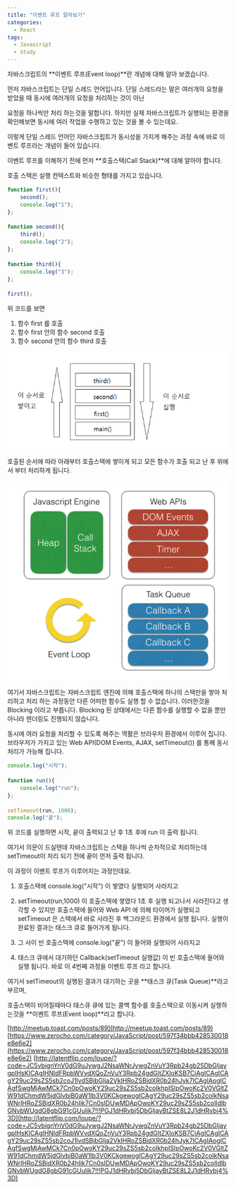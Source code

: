```yaml
---
title: "이벤트 루프 알아보기"
categories:
  - React
tags:
  - Javascript
  - Study
---
```


자바스크립트의 **이벤트 루프(Event loop)**란 개념에 대해 알아 보겠습니다. 

먼저 자바스크립트는 단일 스레드 언어입니다. 단일 스레드라는 말은 여러개의 요청을 받았을 때 동시에 여러개의 요청을 처리하는 것이 아닌

요청을 하나씩만 처리 하는것을 말합니다. 하지만 실제 자바스크립트가 실행되는 환경을 확인해보면 동시에 여러 작업을 수행하고 있는 것을 볼 수 있는데요. 

이렇게 단일 스레드 언어인 자바스크립트가 동시성을 가지게 해주는 과정 속에 바로 이벤트 루프라는 개념이 들어 있습니다.

이벤트 루프를 이해하기 전에 먼저 **호출스택(Call Stack)**에 대해 알아야 합니다. 

호출 스택은 실행 컨텍스트와 비슷한 형태를 가지고 있습니다. 

```javascript
function first(){
    second();
    console.log("1");
};

function second(){
    third();
    console.log("2");
};

function third(){
    console.log("3");
};

first();
```

위 코드를 보면 

1. 함수 first 를 호출 
2. 함수 first 안의 함수 second 호출
3. 함수 second 안의 함수 third 호출

![이벤트 루프1](/assets/images/eventloop_img01.png)

호출된 순서에 따라 아래부터 호출스택에 쌓이게 되고 모든 함수가 호출 되고 난 후 위에서 부터 처리하게 됩니다.  

![이벤트 루프2](/assets/images/eventloop_img02.png)

여기서 자바스크립트는 자바스크립트 엔진에 의해 호출스택에 하나의 스택만을 쌓아 처리하고 처리 하는 과정동안 다른 어떠한 함수도 실행 할 수 없습니다. 이러한것을 Blocking 이라고 부릅니다. Blocking 된 상태에서는 다른 함수를 실행할 수 없을 뿐만 아니라 렌더링도 진행되지 않습니다. 

동시에 여러 요청을 처리할 수 있도록 해주는 역활은 브라우저 환경에서 이루어 집니다. 브라우저가 가지고 있는 Web API(DOM Events, AJAX, setTimeout()) 를 통해 동시 처리가 가능해 집니다. 

```javascript
console.log("시작");

function run(){
    console.log("run");
};

setTimeout(run, 1000);
console.log("끝");
```

위 코드를 실행하면 시작, 끝이 출력되고 난 후 1초 후에 run 이 출력 됩니다. 

여기서 의문이 드실텐데 자바스크립트는 스택을 하나씩 순차적으로 처리하는데 setTimeout이 처리 되기 전에 끝이 먼저 출력 됩니다.

이 과정이 이벤트 루프가 이루어지는 과정인데요.

1. 호출스택에 console.log("시작") 이 쌓였다 실행되어 사라지고 

2. setTimeout(run,1000) 이 호출스택에 쌓였다 1초 후 실행 되고나서 사라진다고 생각할 수 있지만 호출스택에 들어와 Web API 에 의해 타이머가 실행되고 setTimeout 은 스택에서 바로 사라진 후 백그라운드 환경에서 실행 됩니다. 실행이 완료된 결과는 태스크 큐로 들어가게 됩니다. 

3. 그 사이 빈 호출스택에 console.log("끝") 이 들어와 실행되어 사라지고 

4. 태스크 큐에서 대기하던 Callback(setTimeout 실행값) 이 빈 호출스택에 들어와 실행 됩니다. 바로 이 4번째 과정을 이벤트 루프 라고 합니다. 

여기서 setTimeout의 실행된 결과가 대기하는 곳을 **태스크 큐(Task Queue)**라고 부르며, 

호출스택이 비어질때마다 태스큐 큐에 있는 콜백 함수를 호출스택으로 이동시켜 실행하는것을 **이벤트 루프(Event loop)**라고 합니다.

[http://meetup.toast.com/posts/89](http://meetup.toast.com/posts/89)
[https://www.zerocho.com/category/JavaScript/post/597f34bbb428530018e8e6e2](https://www.zerocho.com/category/JavaScript/post/597f34bbb428530018e8e6e2)
[http://latentflip.com/loupe/?code=JC5vbignYnV0dG9uJywgJ2NsaWNrJywgZnVuY3Rpb24gb25DbGljaygpIHsKICAgIHNldFRpbWVvdXQoZnVuY3Rpb24gdGltZXIoKSB7CiAgICAgICAgY29uc29sZS5sb2coJ1lvdSBjbGlja2VkIHRoZSBidXR0b24hJyk7ICAgIAogICAgfSwgMjAwMCk7Cn0pOwoKY29uc29sZS5sb2coIkhpISIpOwoKc2V0VGltZW91dChmdW5jdGlvbiB0aW1lb3V0KCkgewogICAgY29uc29sZS5sb2coIkNsaWNrIHRoZSBidXR0b24hIik7Cn0sIDUwMDApOwoKY29uc29sZS5sb2coIldlbGNvbWUgdG8gbG91cGUuIik7!!!PGJ1dHRvbj5DbGljayBtZSE8L2J1dHRvbj4%3D](http://latentflip.com/loupe/?code=JC5vbignYnV0dG9uJywgJ2NsaWNrJywgZnVuY3Rpb24gb25DbGljaygpIHsKICAgIHNldFRpbWVvdXQoZnVuY3Rpb24gdGltZXIoKSB7CiAgICAgICAgY29uc29sZS5sb2coJ1lvdSBjbGlja2VkIHRoZSBidXR0b24hJyk7ICAgIAogICAgfSwgMjAwMCk7Cn0pOwoKY29uc29sZS5sb2coIkhpISIpOwoKc2V0VGltZW91dChmdW5jdGlvbiB0aW1lb3V0KCkgewogICAgY29uc29sZS5sb2coIkNsaWNrIHRoZSBidXR0b24hIik7Cn0sIDUwMDApOwoKY29uc29sZS5sb2coIldlbGNvbWUgdG8gbG91cGUuIik7!!!PGJ1dHRvbj5DbGljayBtZSE8L2J1dHRvbj4%3D)